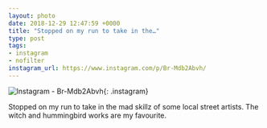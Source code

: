 ```yaml
---
layout: photo
date: 2018-12-29 12:47:59 +0000
title: "Stopped on my run to take in the…"
type: post
tags:
- instagram
- nofilter
instagram_url: https://www.instagram.com/p/Br-Mdb2Abvh/
---
```


![Instagram - Br-Mdb2Abvh](https://lildude.github.io/img/Br-Mdb2Abvh.jpg){: .instagram}

Stopped on my run to take in the mad skillz of some local street artists. The witch and hummingbird works are my favourite. 
